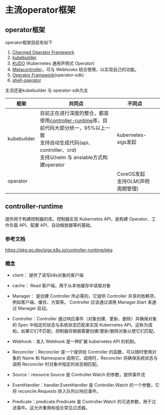 # 主流operator框架



## operator框架

operator框架目前有如下



1. [Charmed Operator Framework](https://juju.is/)
2. [kubebuilder](https://book.kubebuilder.io/)
3. [KUDO](https://kudo.dev/) (Kubernetes 通用声明式 Operator)
4. [Metacontroller](https://metacontroller.app/)，可与 Webhooks 结合使用，以实现自己的功能。
5. [Operator Framework](https://operatorframework.io/)(operator-sdk)
6. [shell-operator](https://github.com/flant/shell-operator)



主流还是kubebuilder 与 operator-sdk为主



| 框架        | 共同点                                                       | 不同点                                      |      |
| ----------- | ------------------------------------------------------------ | ------------------------------------------- | ---- |
| kubebuilder | 目前正在进行深度的整合，都是使用[controller-runtime](https://github.com/kubernetes-sigs/controller-runtime)库，目前代码大部分统一，95%以上一致<br />支持自动生成代码(api、controller、crd)<br />支持以helm 与 ansiable方式构建operator | kubernetes-sigs发起                         |      |
| operator    |                                                              | CoreOS发起<br />支持OLM(声明周期管理)<br /> |      |



## controller-runtime

 提供用于构建控制器的库。控制器实现 Kubernetes API，是构建 Operator、工作负载 API、配置 API、自动缩放器等的基础。

### 参考文档

https://pkg.go.dev/sigs.k8s.io/controller-runtime/pkg

### 概念

- client：  提供了读写k8s对象的客户端

- cache：  Read 客户端，用于从本地缓存中读取对象

- Manager： 是创建 Controller 所必需的，它提供 Controller 共享的依赖项，例如客户端、缓存、方案等。 Controller 应该通过调用 Manager.Start 来通过 Manager 启动。

- Controller：Controller 通过响应事件（对象创建、更新、删除）并确保对象的 Spec 中指定的状态与系统状态匹配来实现 Kubernetes API。这称为调和。如果它们不匹配，控制器将根据需要创建/更新/删除对象以使它们匹配。

-  Webhook：准入 Webhook 是一种扩展 kubernetes API 的机制。

- Reconciler：Reconciler 是一个提供给 Controller 的函数，可以随时使用对象的 Name 和 Namespace 调用它。调用时，Reconciler 将确保系统状态与调用 Reconciler 时对象中指定的状态相匹配。

- Source：resource.Source 是 Controller.Watch 的参数，提供事件流

- EventHandler：handler.EventHandler 是 Controller.Watch 的一个参数，它将 reconcile.Requests 排入队列以响应事件。

- Predicate：predicate.Predicate 是 Controller.Watch 的可选参数，用于过滤事件。这允许重用和组合常见过滤器。

  

